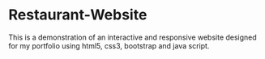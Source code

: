 # Restaurant-Website

This is a demonstration of an interactive and responsive website designed for my portfolio using html5, css3, bootstrap and java script.

